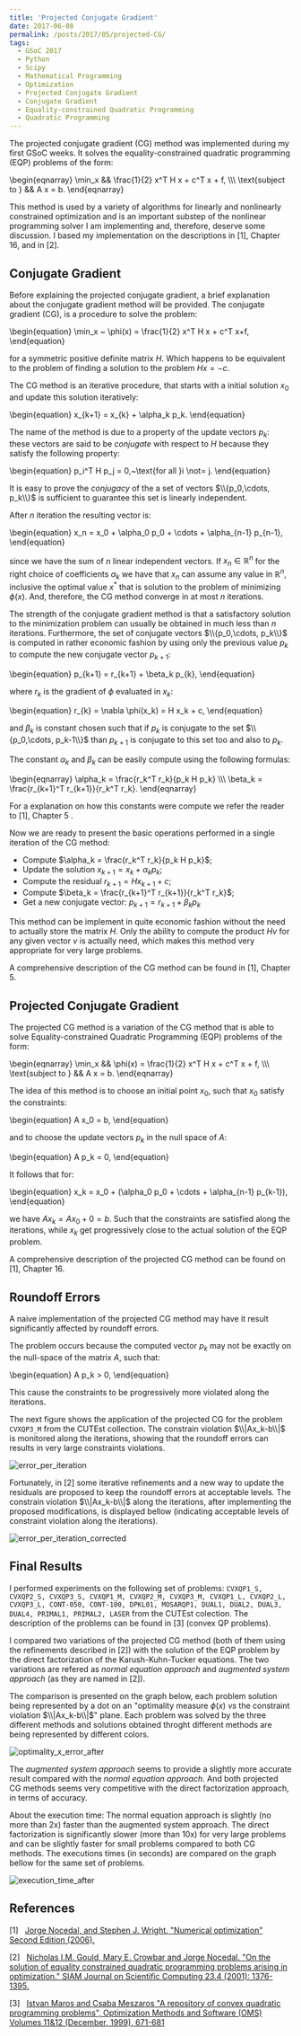 ```yaml
---
title: 'Projected Conjugate Gradient'
date: 2017-06-08
permalink: /posts/2017/05/projected-CG/
tags:
  - GSoC 2017
  - Python
  - Scipy
  - Mathematical Programming
  - Optimization
  - Projected Conjugate Gradient
  - Conjugate Gradient
  - Equality-constrained Quadratic Programming
  - Quadratic Programming
---
```


The projected conjugate gradient (CG) method was implemented during my first
GSoC weeks. It solves the equality-constrained quadratic programming (EQP)
problems of the form:

\begin{eqnarray}
  \min_x && \frac{1}{2} x^T H x + c^T x + f, \\\\\\
   \text{subject to } && A x = b.
\end{eqnarray}

This method is used by a variety of algorithms for linearly and
nonlinearly constrained optimization and is an important substep 
of the nonlinear programming solver I am implementing 
and, therefore, deserve some discussion. I based
my implementation on the descriptions in \[1\], Chapter 16,
and in \[2\].

Conjugate Gradient
------------------

Before explaining the projected conjugate gradient, a brief explanation about
the conjugate gradient method will be provided. The conjugate gradient (CG), is a
procedure to solve the problem:

\begin{equation}
  \min_x ~ \phi(x) = \frac{1}{2} x^T H x + c^T x+f,
\end{equation}

for a symmetric positive definite matrix $H$. Which happens to be equivalent to the problem
of finding a solution to the problem $H x = -c$.

The CG method is an iterative procedure, that starts with a initial solution $x_0$
and update this solution iteratively:

\begin{equation}
  x_{k+1} = x_{k} + \alpha_k p_k.
\end{equation}

The name of the method is due to a property of the update vectors $p_k$: these vectors
are said to be *conjugate* with respect to $H$ because they satisfy the following
property:

\begin{equation}
  p_i^T H p_j = 0,~\text{for all }i \not= j.
\end{equation}

It is easy to prove the *conjugacy* of the a set of vectors
$\\{p_0,\cdots, p_k\\}$ is sufficient to guarantee this set is linearly independent.

After $n$ iteration the resulting vector is:

\begin{equation}
  x_n = x_0 + \alpha_0 p_0 + \cdots + \alpha_{n-1} p_{n-1},
\end{equation}

since we have the sum of $n$ linear independent vectors. If 
$x_n\in \mathbb{R}^n$ for the right choice of coefficients $\alpha_k$
we have that $x_n$ can assume any value in $\mathbb{R}^n$, inclusive 
the optimal value $x^*$ that is solution to the problem of minimizing $\phi(x)$.
And, therefore, the CG method converge in at most $n$ iterations.

The strength of the conjugate gradient method is that
a satisfactory solution to the minimization problem
can usually be obtained in much less than $n$ iterations.
Furthermore, the set of conjugate vectors $\\{p_0,\cdots, p_k\\}$
is computed in rather economic fashion by using only the previous
value $p_{k}$ to compute the new conjugate vector $p_{k+1}$:

\begin{equation}
  p_{k+1} = r_{k+1} + \beta_k p_{k},
\end{equation}

where $r_k$ is the gradient of $\phi$ evaluated in $x_k$:

\begin{equation}
  r_{k} = \nabla \phi(x_k) = H x_k + c,
\end{equation}

and $\beta_k$ is constant chosen such that if $p_{k}$
is conjugate to the set $\\{p_0,\cdots, p_k-1\\}$
than  $p_{k+1}$ is conjugate to this set too and also to $p_{k}$.

The constant $\alpha_k$ and $\beta_k$ can be easily compute using the following
formulas:

\begin{eqnarray}
	\alpha_k = \frac{r_k^T r_k}{p_k H p_k} \\\\\\
    \beta_k = \frac{r_{k+1}^T r_{k+1}}{r_k^T r_k}.
\end{eqnarray}

For a explanation on how this constants were compute we refer the
reader to \[1\], Chapter 5 .

Now we are ready to present the basic operations performed in a single iteration of the CG method:

- Compute $\alpha_k = \frac{r_k^T r_k}{p_k H p_k}$;
- Update the solution $x_{k+1} = x_{k} + \alpha_k p_k$;
- Compute the residual $r_{k+1} = H x_{k+1} + c$;
- Compute $\beta_k = \frac{r_{k+1}^T r_{k+1}}{r_k^T r_k}$;
- Get a new conjugate vector: $p_{k+1} = r_{k+1} + \beta_k p_{k}$

This method can be implement in quite economic fashion without the need to
actually store the matrix $H$. Only the ability to compute the product
$H v$ for any given vector $v$ is actually need, which makes this method very
appropriate for very large problems.

A comprehensive description of the CG method can be found in \[1\], Chapter 5.

Projected Conjugate Gradient
----------------------------

The projected CG method is a variation of the CG method that is 
able to solve Equality-constrained Quadratic
Programming (EQP) problems of the form:

\begin{eqnarray}
  \min_x && \phi(x) =  \frac{1}{2} x^T H x + c^T x + f, \\\\\\
   \text{subject to } && A x = b.
\end{eqnarray}

The idea of this method is to choose an initial point $x_0$,
such that $x_0$ satisfy the constraints:

\begin{equation}
  A x_0 = b,
\end{equation}

and to choose the update vectors $p_k$ in the null space of 
$A$:

\begin{equation}
  A p_k = 0,
\end{equation}

It follows that for:

\begin{equation}
  x_k = x_0 + (\alpha_0 p_0 + \cdots + \alpha_{n-1} p_{k-1}),
\end{equation}

we have $A x_k = A x_0 + 0 = b$. Such that the constraints are
satisfied along the iterations, while $x_k$ get progressively close
to the actual solution of the EQP problem.

A comprehensive description of the projected CG method can be
found on \[1\], Chapter 16.

Roundoff Errors
---------------

A naive implementation of the projected CG method may have
it result significantly affected by roundoff errors.

The problem occurs because
the computed vector $p_k$ may not be exactly on the null-space
of the matrix $A$, such that:

\begin{equation}
  A p_k > 0,
\end{equation}

This cause the constraints to be  progressively more violated
along the iterations.

The next figure shows the application of the projected CG 
for the problem ``CVXQP3_M`` from the CUTEst collection.
The constrain  violation $\\|Ax_k-b\\|$ is monitored
along the iterations, showing that the roundoff errors 
can results in very large constraints violations.

![error_per_iteration](https://antonior92.github.io/images/error_per_iteration.png)

Fortunately, in \[2\] some iterative refinements
and a new way to update the residuals are proposed to
keep the roundoff errors at acceptable levels. The constrain
violation  $\\|Ax_k-b\\|$ along the iterations, after implementing
the proposed modifications, is displayed bellow
(indicating acceptable levels of constraint violation
along the iterations).

![error_per_iteration_corrected](https://antonior92.github.io/images/error_per_iteration_corrected.png)


Final Results
-------------

I performed experiments on the following set of problems:
``CVXQP1_S, CVXQP2_S, CVXQP3_S, CVXQP1_M, CVXQP2_M, CVXQP3_M,
CVXQP1_L, CVXQP2_L, CVXQP3_L, CONT-050, CONT-100, DPKL01, MOSARQP1,
DUAL1, DUAL2, DUAL3, DUAL4, PRIMAL1, PRIMAL2, LASER`` from
the CUTEst colection.
The description of the problems can be found in \[3\] (convex QP problems).

I compared two variations of the projected CG method (both of them using the
refinements described in \[2\]) with the solution of the EQP
problem by the direct factorization of the Karush-Kuhn-Tucker equations.
The two variations are refered as *normal equation approach*
and *augmented system approach* (as they are named in \[2\]).

The comparison is presented on the graph below, each problem
solution being represented by a dot on an "optimality measure $\phi(x)$ *vs* 
the constraint violation $\\|Ax_k-b\\|$" plane. Each problem was solved
by the three different methods and solutions obtained throght different 
methods are being represented by different colors.

![optimality_x_error_after](https://antonior92.github.io/images/optimality_x_error_after.png)

The *augmented system approach* seems to provide a slightly more accurate
result compared with the *normal equation approach*. And both projected CG methods
seems very competitive with the direct factorization approach, in terms of accuracy.



About the execution time: The normal equation approach is slightly (no more than 2x)
faster than the augmented system approach. The direct factorization is significantly
slower (more than 10x) for very large problems and can be slightly faster for small
problems compared to both CG methods. The executions times (in seconds) are compared on the
graph bellow for the same set of problems.

![execution_time_after](https://antonior92.github.io/images/execution_time_after.png)

References
----------
\[1\]&nbsp;&nbsp;&nbsp;[Jorge Nocedal, and Stephen J. Wright. "Numerical optimization"
Second Edition (2006).][1]

\[2\]&nbsp;&nbsp;&nbsp;[Nicholas I.M. Gould, Mary E. Crowbar and Jorge Nocedal.
"On the solution of equality constrained quadratic programming problems arising
in optimization." SIAM Journal on Scientific Computing 23.4 (2001): 1376-1395.][2]

\[3\]&nbsp;&nbsp;&nbsp;[Istvan Maros and Csaba Meszaros  "A repository of
convex quadratic programming problems",  Optimization Methods and Software (OMS)
Volumes 11&12 (December, 1999), 671-681][3]

[1]: http://www.bioinfo.org.cn/~wangchao/maa/Numerical_Optimization.pdf
[2]: https://pdfs.semanticscholar.org/d959/8c935921efb5c4459fd6c55cf501cd578b45.pdf
[3]: http://www.doc.ic.ac.uk/rr2000/DTR97-6.pdf
